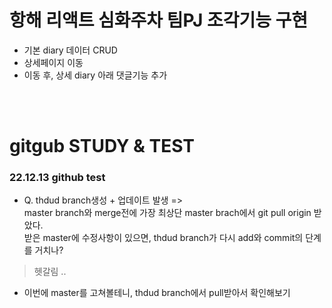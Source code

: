 # 항해 리액트 심화주차 팀PJ 조각기능 구현

- 기본 diary 데이터 CRUD
- 상세페이지 이동
- 이동 후, 상세 diary 아래 댓글기능 추가 
<br>
<br>

# gitgub STUDY & TEST

### 22.12.13 github test<br>

- Q. thdud branch생성 + 업데이트 발생 => <br>
master branch와 merge전에 가장 최상단 master brach에서 git pull origin 받았다.<br>
받은 master에 수정사항이 있으면, thdud branch가 다시 add와 commit의 단계를 거치나?<br>
> 헷갈림 .. 
- 이번에 master를 고쳐볼테니, thdud branch에서 pull받아서 확인해보기